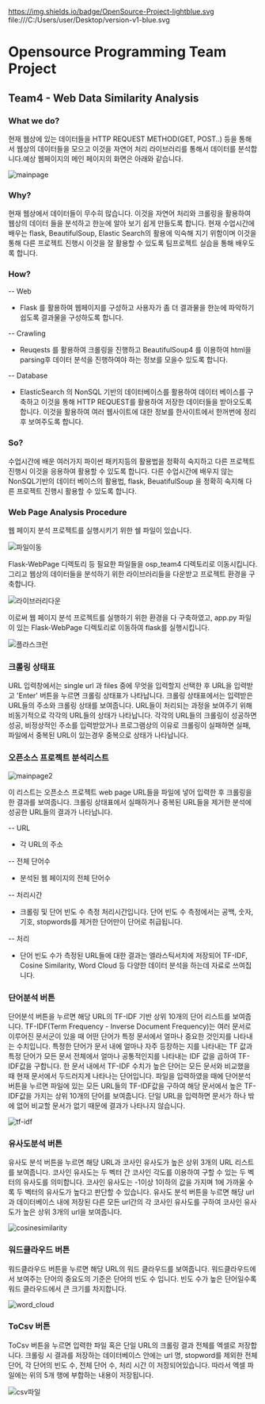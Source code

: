 https://img.shields.io/badge/OpenSource-Project-lightblue.svg
file:///C:/Users/user/Desktop/version-v1-blue.svg
# Opensource Programming Team Project
## Team4 - Web Data Similarity Analysis

### What we do?
현재 웹상에 있는 데이터들을 HTTP REQUEST METHOD(GET, POST..) 등을 통해서 웹상의 데이터들을 모으고 이것을 자연어 처리 라이브러리를 통해서 데이터를 분석합니다.예상 웹페이지의 메인 페이지의 화면은 아래와 같습니다.

![mainpage](https://user-images.githubusercontent.com/45915619/85197796-6306c400-b31e-11ea-8cf1-36bbb2ac8d92.png)


### Why?
현재 웹상에서 데이터들이 무수히 많습니다. 이것을 자연어 처리와 크롤링을 활용하여 웹상의 데이터 들을 분석하고 한눈에 알아 보기 쉽게 만들도록 합니다. 현재 수업시간에 배우는 flask, BeautifulSoup, Elastic Search의 활용에 익숙해 지기 위함이며 이것을 통해 다른 프로젝트 진행시 이것을 잘 활용할 수 있도록 팀프로젝트 실습을 통해 배우도록 합니다.

### How?
-- Web
- Flask 를 활용하여 웹페이지를 구성하고 사용자가 좀 더 결과물을 한눈에 파악하기 쉽도록 결과물을 구성하도록 합니다.

-- Crawling
- Reuqests 를 활용하여 크롤링을 진행하고 BeautifulSoup4 를 이용하여 html을 parsing후 데이터 분석을 진행하여야 하는 정보를 모을수 있도록 합니다.

-- Database
- ElasticSearch 의 NonSQL 기반의 데이터베이스를 활용하여 데이터 베이스를 구축하고 이것을 통해 HTTP REQUEST를 활용하여 저장한 데이터들을 받아오도록 합니다. 이것을 활용하여 여러 웹사이트에 대한 정보를 한사이트에서 한꺼번에 정리후 보여주도록 합니다.


### So?
수업시간에 배운 여러가지 파이썬 패키지등의 활용법을 정확히 숙지하고 다른 프로젝트 진행시 이것을 응용하여 활용할 수 있도록 합니다. 다른 수업시간에 배우지 않는 NonSQL기반의 데이터 베이스의 활용법, flask, BeuatifulSoup 을 정확히 숙지해 다른 프로젝트 진행시 활용할 수 있도록 합니다. 

### Web Page Analysis Procedure
웹 페이지 분석 프로젝트를 실행시키기 위한 쉘 파일이 있습니다.

![파일이동](https://user-images.githubusercontent.com/45915619/85198731-ff809480-b325-11ea-9928-ea32b2828b47.png)

Flask-WebPage 디렉토리 등 필요한 파일들을 osp_team4 디렉토리로 이동시킵니다.
그리고 웹상의 데이터들을 분석하기 위한 라이브러리들을 다운받고 프로젝트 환경을 구축합니다.

![라이브러리다운](https://user-images.githubusercontent.com/45915619/85198733-014a5800-b326-11ea-9945-994fe5465317.png)

이로써 웹 페이지 분석 프로젝트를 실행하기 위한 환경을 다 구축하였고, app.py 파일이 있는 Flask-WebPage 디렉토리로 이동하여 flask를 실행시킵니다.

![플라스크런](https://user-images.githubusercontent.com/45915619/85198734-027b8500-b326-11ea-90aa-d0579824f7a9.png)

### 크롤링 상태표
URL 입력창에서는  single url 과 files 중에 무엇을 입력할지 선택한 후 URL을 입력받고 'Enter' 버튼을 누르면 크롤링 상태표가 나타납니다. 크롤링 상태표에서는 입력받은 URL들의 주소와 크롤링 상태를 보여줍니다.  URL들이 처리되는 과정을 보여주기 위해 비동기적으로 각각의 URL들의 상태가 나타납니다.  각각의 URL들의 크롤링이 성공하면 성공, 비정상적인 주소를 입력받았거나 프로그램상의 이유로 크롤링이 실패하면 실패, 파일에서 중복된 URL이 있는경우 중복으로 상태가 나타납니다.

### 오픈소스 프로젝트 분석리스트

![mainpage2](https://user-images.githubusercontent.com/45915619/85197799-6601b480-b31e-11ea-8d74-0aacabf2ea72.png)

이 리스트는 오픈소스 프로젝트 web page URL들을 파일에 넣어 입력한 후  크롤링을 한 결과를 보여줍니다.  크롤링 상태표에서 실패하거나 중복된 URL들을 제거한 분석에 성공한 URL들의 결과가 나타납니다.  

-- URL
- 각 URL의 주소

-- 전체 단어수
- 분석된 웹 페이지의 전체 단어수

-- 처리시간
- 크롤링 및 단어 빈도 수 측정 처리시간입니다.  단어 빈도 수 측정에서는 공백, 숫자, 기호, stopwords를 제거한 단어만이 단어로 취급됩니다.

-- 처리
- 단어 빈도 수가 측정된 URL들에 대한 결과는 엘라스틱서치에 저장되어 TF-IDF, Cosine Similarity, Word Cloud 등 다양한 데이터 분석을 하는데 자료로 쓰여집니다.






### 단어분석 버튼
단어분석 버튼을 누르면 해당 URL의 TF-IDF 기반 상위 10개의 단어 리스트를 보여줍니다. TF-IDF(Term Frequency - Inverse Document Frequency)는 여러 문서로 이루어진 문서군이 있을 때 어떤 단어가 특정 문서에서 얼마나 중요한 것인지를 나타내는 수치입니다. 특정한 단어가 문서 내에 얼마나 자주 등장하는 지를 나타내는 TF 값과 특정 단어가 모든 문서 전체에서 얼마나 공통적인지를 나타내는 IDF 값을 곱하여 TF-IDF값을 구합니다. 한 문서 내에서 TF-IDF 수치가 높은 단어는 모든 문서와 비교했을 때 현재 문서에서 두드러지게 나타나는 단어입니다. 파일을 입력하였을 때에 단어분석 버튼을 누르면 파일에 있는 모든 URL들의 TF-IDF값을 구하여 해당 문서에서 높은 TF-IDF값을 가지는 상위 10개의 단어를 보여줍니다. 단일 URL을 입력하면 문서가 하나 밖에 없어 비교할 문서가 없기 때문에 결과가 나타나지 않습니다.

![tf-idf](https://user-images.githubusercontent.com/45915619/85199167-774fbe80-b328-11ea-8605-9c350dc99945.png)

### 유사도분석 버튼
유사도 분석 버튼을 누르면 해당 URL과 코사인 유사도가 높은 상위 3개의 URL 리스트를 보여줍니다. 코사인 유사도는 두 벡터 간 코사인 각도를 이용하여 구할 수 있는 두 벡터의 유사도를 의미합니다. 코사인 유사도는 -1이상 1이하의 값을 가지며 1에 가까울 수록 두 벡터의 유사도가 높다고 판단할 수 있습니다. 유사도 분석 버튼을 누르면 해당 url과 데이터베이스 내에 저장된 다른 모든 url간의 각 코사인 유사도를 구하여 코사인 유사도가 높은 상위 3개의 url을 보여줍니다. 

![cosinesimilarity](https://user-images.githubusercontent.com/45915619/85200980-b553df00-b336-11ea-896f-4de03066690c.png)

### 워드클라우드 버튼
워드클라우드 버튼을 누르면 해당 URL의 워드 클라우드를 보여줍니다. 워드클라우드에서 보여주는 단어의 중요도의 기준은 단어의 빈도 수 입니다. 빈도 수가 높은 단어일수록 워드 클라우드에서 큰 크기를 차지합니다. 

![word_cloud](https://user-images.githubusercontent.com/45915619/85199242-fcd36e80-b328-11ea-867b-172f8c802035.png)

### ToCsv 버튼
ToCsv 버튼을 누르면 입력한 파일 혹은 단일 URL의 크롤링 결과 전체를 엑셀로 저장합니다. 크롤링 시 결과를 저장하는 데이터베이스 안에는 url 명, stopword를 제외한 전체 단어, 각 단어의 빈도 수, 전체 단어 수, 처리 시간 이 저장되어있습니다. 따라서 엑셀 파일에는 위의 5개 행에 부합하는 내용이 저장됩니다. 

![csv파일](https://user-images.githubusercontent.com/45915619/85199243-fe049b80-b328-11ea-8f28-b963b6d51cc9.png)



